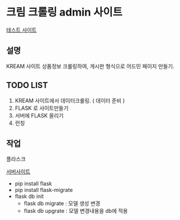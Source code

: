 # 크림 크롤링 admin 사이트

<a href='https://bamjun.pythonanywhere.com/'>테스트 사이트</a>

## 설명

KREAM 사이트 상품정보 크롤링하여, 게시판 형식으로 어드민 페이지 만들기.

## TODO LIST
1. KREAM 사이트에서 데이터크롤링. ( 데이터 준비 )
2. FLASK 로 사이트만들기  
3. 서버에 FLASK 올리기
4. 런칭


## 작업

플라스크

<a href='https://www.pythonanywhere.com/'>서버사이트</a>



- pip install flask
- pip install flask-migrate
- flask db init  
  - flask db migrate : 모델 생성 변경
  - flask db upgrate : 모델 변경내용을 db에 적용



